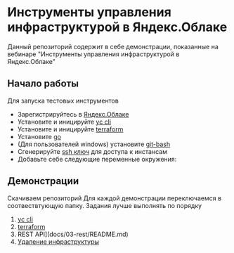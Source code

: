 # Инструменты управления инфраструктурой в Яндекс.Облаке

Данный репозиторий содержит в себе демонстрации, показанные на вебинаре "Инструменты управления инфраструктурой в Яндекс.Облаке"


## Начало работы

Для запуска тестовых инструментов

* Зарегистрируйтесь в [Яндекс.Облаке](https://cloud.yandex.ru)
* Установите и иницируйте [yc cli](https://cloud.yandex.ru/docs/cli/quickstart)
* Установите и иницируйте [terraform](https://www.terraform.io/downloads.html)
* Установите [go](https://www.terraform.io/downloads.html)
* (Для пользователей windows) установите [git-bash](https://gitforwindows.org)
* Сгенерируйте [ssh ключ](https://git-scm.com/book/ru/v1/Git-на-сервере-Создание-открытого-SSH-ключа) для доступа к инстансам
* Добавьте себе следующие переменные окружения:


## Демонстрации

Скачиваем репозиторий
Для каждой демонстрации переключаемся в соотвествтующую папку. Задания лучше выполнять по порядку

1. [yc cli](docs/01-cli/README.md)
2. [terraform](docs/02-terraform/README.md)
3. REST API](docs/03-rest/README.md)
4. [Удаление инфраструктуры](docs/04-delete/README.md)
